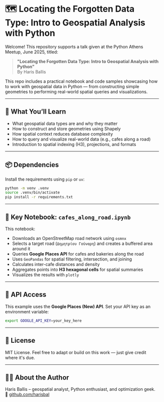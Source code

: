 
# 🗺️ Locating the Forgotten Data Type: Intro to Geospatial Analysis with Python

Welcome! This repository supports a talk given at the Python Athens Meetup, June 2025, titled:

> **"Locating the Forgotten Data Type: Intro to Geospatial Analysis with Python"**  
> By Haris Ballis

This repo includes a practical notebook and code samples showcasing how to work with geospatial data in Python — from constructing simple geometries to performing real-world spatial queries and visualizations.

---

## 🧠 What You’ll Learn

- What geospatial data types are and why they matter
- How to construct and store geometries using Shapely
- How spatial context reduces database complexity
- How to query and visualize real-world data (e.g., cafes along a road)
- Introduction to spatial indexing (H3), projections, and formats

---

## 📦 Dependencies

Install the requirements using `pip` or `uv`:

```bash
python -m venv .venv
source .venv/bin/activate
pip install -r requirements.txt
```

---

## 📁 Key Notebook: `cafes_along_road.ipynb`

This notebook:
- Downloads an OpenStreetMap road network using `osmnx`
- Selects a target road (`Δημητρίου Γούναρη`) and creates a buffered area around it
- Queries **Google Places API** for cafes and bakeries along the road
- Uses `GeoPandas` for spatial filtering, intersection, and joining
- Calculates inter-cafe distances and density
- Aggregates points into **H3 hexagonal cells** for spatial summaries
- Visualizes the results with `plotly`

---

## 🔐 API Access

This example uses the **Google Places (New) API**. Set your API key as an environment variable:

```bash
export GOOGLE_API_KEY=your_key_here
```

---

## 🧭 License

MIT License. Feel free to adapt or build on this work — just give credit where it's due.

---

## 🙋‍♂️ About the Author

Haris Ballis – geospatial analyst, Python enthusiast, and optimization geek.  
🔗 [github.com/harisbal](https://github.com/harisbal)

